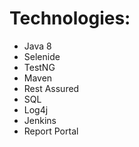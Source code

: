 # Technologies:
- Java 8
- Selenide
- TestNG
- Maven
- Rest Assured
- SQL
- Log4j
- Jenkins
- Report Portal
